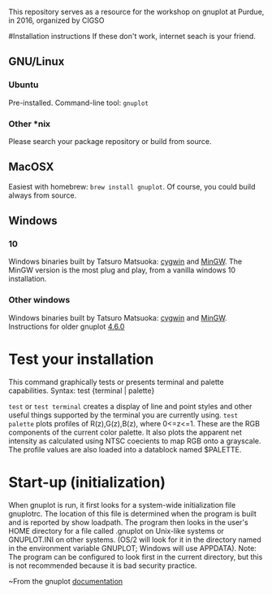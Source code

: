 This repository serves as a resource for the workshop on gnuplot at Purdue, in 2016, organized by CIGSO

#Installation instructions
If these don't work, internet seach is your friend. 

## GNU/Linux
### Ubuntu
Pre-installed. 
Command-line tool: `gnuplot`
### Other *nix
Please search your package repository or build from source.

## MacOSX
Easiest with homebrew: `brew install gnuplot`.
Of course, you could build always from source.

## Windows
### 10
Windows binaries built by Tatsuro Matsuoka: [cygwin](http://www.tatsuromatsuoka.com/gnuplot/Eng/cygbin/) and [MinGW](http://www.tatsuromatsuoka.com/gnuplot/Eng/winbin/).
The MinGW version is the most plug and play, from a vanilla windows 10 installation.

### Other windows
Windows binaries built by Tatsuro Matsuoka: [cygwin](http://www.tatsuromatsuoka.com/gnuplot/Eng/cygbin/) and [MinGW](http://www.tatsuromatsuoka.com/gnuplot/Eng/winbin/).
Instructions for older gnuplot [4.6.0](http://www.physics.buffalo.edu/phy410-505/tools/install/index.html)


# Test your installation
This command graphically tests or presents terminal and palette capabilities.
Syntax:
test {terminal | palette}

`test` or `test terminal` creates a display of line and point styles and other useful things supported by the terminal you are currently using.
`test  palette` plots  profiles  of  R(z),G(z),B(z),  where  0<=z<=1.   These  are  the  RGB  components  of  the current color palette.  It also plots the apparent net intensity as calculated using NTSC coecients to map RGB onto a grayscale.  The profile values are also loaded into a datablock named $PALETTE.

# Start-up (initialization)
When gnuplot is run, it first looks for a system-wide initialization file gnuplotrc.  The location of this file is determined when the program is built and is reported by show loadpath.  The program then looks in the user's HOME directory for a file called .gnuplot on Unix-like systems or GNUPLOT.INI on other systems.  (OS/2 will look for it in the directory named in the environment variable GNUPLOT; Windows will use APPDATA). 
Note:  The program can be configured to look first in the current directory, but this is not recommended because it is bad security practice.

~From the gnuplot [documentation](http://gnuplot.info/docs_5.0/gnuplot.pdf)
